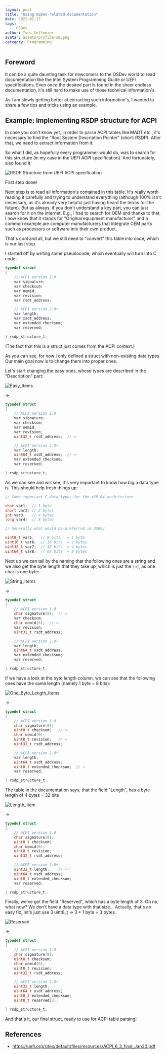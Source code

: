 ```yaml
---
layout: post
title: "Using OSDev-related documentation"
date: 2022-02-17
tags:
  -  OSDev
author: Yves Vollmeier
avatar: assets/profile-sm.png
category: Programming
---
```


## Foreword

It can be a quite daunting task for newcomers to the OSDev world to read documentation like the Intel System Programming Guide or UEFI specifications.
Even once the desired part is found in the sheer endless documentation, it's still hard to make use of those technical information's.

As I am slowly getting better at extracting such information's, I wanted to share a few tips and tricks using an example.

## Example: Implementing RSDP structure for ACPI

In case you don't know yet, in order to parse ACPI tables like MADT etc., it's necessary to find the "Root System Description Pointer" (short: RSDP). After that, we need to extract information from it.

So what I did, as hopefully every programmer would do, was to search for this structure (in my case in the UEFI ACPI specification). And fortunately, also found it:

![RSDP Structure from UEFI ACPI specification](https://raw.githubusercontent.com/Tix3Dev/tix3dev.github.io/main/_posts/2022-02-17-using-osdev-related-documentation-pictures/UEFI_Spec_RSDP_Structure.png)

First step done!

Next step is to read all information's contained in this table. It's really worth reading it carefully and trying to understand everything (although 100% isn't necessary, as it's already very helpful just having heard the terms for the future).
But as always, if you don't understand a key part, you can just search for it on the internet. E.g., I had to search for OEM and thanks to that, I now know that it stands for "Original equipment manufacturer" and a common example are computer manufacturers that integrate OEM parts such as processors or software into their own product.

That's cool and all, but we still need to "convert" this table into code, which is our last step.

I started off by writing some pseudocode, which eventually will turn into C code:

```c
typedef struct
{
    // ACPI version 1.0
    var signature;
    var checksum;
    var oemid;
    var revision;
    var rsdt_address;

    // ACPI version 2.0+
    var length;
    var xsdt_address;
    var extended_checksum;
    var reserved;

} rsdp_structure_t;
```

(The fact that this is a struct just comes from the ACPI context.)

As you can see, for now I only defined a struct with non-existing data types. Our main goal now is to change them into proper ones.

Let's start changing the easy ones, whose types are described in the "Description" part:

![Easy_Items](https://raw.githubusercontent.com/Tix3Dev/tix3dev.github.io/main/_posts/2022-02-17-using-osdev-related-documentation-pictures/Easy_Items.png)

->

```c
typedef struct
{
    // ACPI version 1.0
    var signature;
    var checksum;
    var oemid;
    var revision;
    uint32_t rsdt_address;  // <-

    // ACPI version 2.0+
    var length;
    uint64_t xsdt_address;  // <-
    var extended_checksum;
    var reserved;

} rsdp_structure_t;
```

As we can see and will see, it's very important to know how big a data type is.
This should help fresh things up:
```c
// Some important C data types for the x86_64 architecture

char var1;	// 1 byte
short var2;	// 2 bytes
int var3;	// 4 bytes
long var4;	// 8 bytes

// Generally what would be preferred in OSDev

uint8_t var5;	// 8 bits   = 1 byte
uint16_t var6;	// 16 bits  = 2 bytes
uint32_t var7;	// 32 bits  = 4 bytes
uint64_t var8;	// 64 bits  = 8 bytes
```

Next up we can tell by the naming that the following ones are a string and we also get the byte length that they take up, which is just the `[n]`, as one char is one byte:

![String_Items](https://raw.githubusercontent.com/Tix3Dev/tix3dev.github.io/main/_posts/2022-02-17-using-osdev-related-documentation-pictures/String_Items.png)

->

```c
typedef struct
{
    // ACPI version 1.0
    char signature[8];	// <-
    var checksum;
    char oemid[6];	// <-
    var revision;
    uint32_t rsdt_address;

    // ACPI version 2.0+
    var length;
    uint64_t xsdt_address;
    var extended_checksum;
    var reserved;

} rsdp_structure_t;
```

If we have a look at the byte length column, we can see that the following ones have the same length (namely 1 byte = 8 bits):

![One_Byte_Length_Items](https://raw.githubusercontent.com/Tix3Dev/tix3dev.github.io/main/_posts/2022-02-17-using-osdev-related-documentation-pictures/One_Byte_Length_Items.png)

->

```c
typedef struct
{
    // ACPI version 1.0
    char signature[8];
    uint8_t checksum;	// <-
    char oemid[6];
    uint8_t revision;	// <-
    uint32_t rsdt_address;

    // ACPI version 2.0+
    var length;
    uint64_t xsdt_address;
    uint8_t extended_checksum;	// <-
    var reserved;

} rsdp_structure_t;
```

The table in the documentation says, that the field "Length", has a byte length of 4 bytes = 32 bits

![Length_Item](https://raw.githubusercontent.com/Tix3Dev/tix3dev.github.io/main/_posts/2022-02-17-using-osdev-related-documentation-pictures/Length_Item.png)

->

```c
typedef struct
{
    // ACPI version 1.0
    char signature[8];
    uint8_t checksum;
    char oemid[6];
    uint8_t revision;
    uint32_t rsdt_address;

    // ACPI version 2.0+
    uint32_t length;	// <-
    uint64_t xsdt_address;
    uint8_t extended_checksum;
    var reserved;

} rsdp_structure_t;
```

Finally, we've got the field "Reserved", which has a byte length of 3. Oh no, what now? We don't have a data type with that size... Actually, that's an easy fix, let's just use 3 uint8_t -> 3 * 1 byte = 3 bytes.

![Reserved](https://raw.githubusercontent.com/Tix3Dev/tix3dev.github.io/main/_posts/2022-02-17-using-osdev-related-documentation-pictures/Reserved_Item.png)

->

```c
typedef struct
{
    // ACPI version 1.0
    char signature[8];
    uint8_t checksum;
    char oemid[6];
    uint8_t revision;
    uint32_t rsdt_address;

    // ACPI version 2.0+
    uint32_t length;
    uint64_t xsdt_address;
    uint8_t extended_checksum;
    uint8_t reserved[3];

} rsdp_structure_t;
```

And that's it, our final struct, ready to use for ACPI table parsing!

## References

- https://uefi.org/sites/default/files/resources/ACPI_6_3_final_Jan30.pdf
